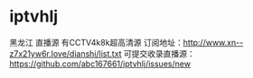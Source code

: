 # iptvhlj
黑龙江 直播源       有CCTV4k8k超高清源 
订阅地址：http://www.xn--z7x21yw6r.love/dianshi/list.txt
可提交收录直播源：https://github.com/abc167661/iptvhlj/issues/new
